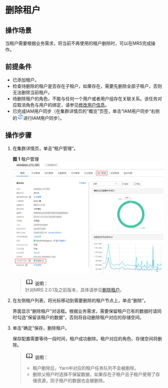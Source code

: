 # 删除租户<a name="ZH-CN_TOPIC_0173397654"></a>

## 操作场景<a name="section12862319193852"></a>

当租户需要根据业务需求，将当前不再使用的租户删除时，可以在MRS完成操作。

## 前提条件<a name="section52490834193910"></a>

-   已添加租户。
-   检查待删除的租户是否存在子租户，如果存在，需要先删除全部子租户，否则无法删除当前租户。
-   待删除租户的角色，不能与任何一个用户或者用户组存在关联关系。该任务对应取消角色与用户的绑定，请参见[修改用户信息](修改用户信息.md)。
-   已完成IAM用户同步（在集群详情页的“概览”页签，单击“IAM用户同步“右侧的![](figures/icon_mrs_iam.png)进行IAM用户同步）。

## 操作步骤<a name="section65778356193917"></a>

1.  在集群详情页，单击“租户管理”。

    **图 1**  租户管理<a name="fig66227278302"></a>  
    ![](figures/租户管理.png "租户管理")

    >![](public_sys-resources/icon-note.gif) **说明：**   
    >针对MRS 2.0.1及之前版本，具体请参见[删除租户](删除租户-144.md)。  

2.  在左侧租户列表，将光标移动到需要删除的租户节点上，单击“删除”。

    界面显示“删除租户“对话框。根据业务需求，需要保留租户已有的数据时请同时勾选“保留该租户的数据”，否则将自动删除租户对应的存储空间。

3.  单击“确定”保存，删除租户。

    保存配置需要等待一段时间，租户成功删除。租户对应的角色、存储空间将删除。

    >![](public_sys-resources/icon-note.gif) **说明：**   
    >-   租户删除后，Yarn中对应的租户任务队列不会被删除。  
    >-   删除父租户时选择不保留数据，如果存在子租户且子租户使用了存储资源，则子租户的数据也会被删除。  



